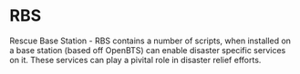 RBS
===

Rescue Base Station - RBS contains a number of scripts, when installed on a base station (based off OpenBTS) can enable disaster specific services on it. These services can play a pivital role in disaster relief efforts.
